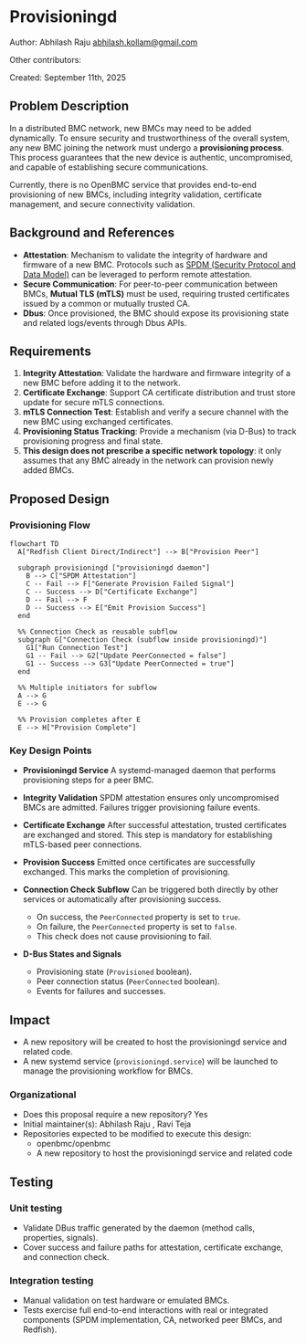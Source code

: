 # Provisioningd

Author: Abhilash Raju <abhilash.kollam@gmail.com>

Other contributors:

Created: September 11th, 2025

## Problem Description

In a distributed BMC network, new BMCs may need to be added dynamically. To
ensure security and trustworthiness of the overall system, any new BMC joining
the network must undergo a **provisioning process**. This process guarantees
that the new device is authentic, uncompromised, and capable of establishing
secure communications.

Currently, there is no OpenBMC service that provides end-to-end provisioning of
new BMCs, including integrity validation, certificate management, and secure
connectivity validation.

## Background and References

- **Attestation**: Mechanism to validate the integrity of hardware and firmware
  of a new BMC. Protocols such as
  [SPDM (Security Protocol and Data Model)](https://www.dmtf.org/standards/spdm)
  can be leveraged to perform remote attestation.
- **Secure Communication**: For peer-to-peer communication between BMCs,
  **Mutual TLS (mTLS)** must be used, requiring trusted certificates issued by a
  common or mutually trusted CA.
- **Dbus**: Once provisioned, the BMC should expose its provisioning state and
  related logs/events through Dbus APIs.

## Requirements

1. **Integrity Attestation**: Validate the hardware and firmware integrity of a
   new BMC before adding it to the network.
2. **Certificate Exchange**: Support CA certificate distribution and trust store
   update for secure mTLS connections.
3. **mTLS Connection Test**: Establish and verify a secure channel with the new
   BMC using exchanged certificates.
4. **Provisioning Status Tracking**: Provide a mechanism (via D-Bus) to track
   provisioning progress and final state.
5. **This design does not prescribe a specific network topology**: it only
   assumes that any BMC already in the network can provision newly added BMCs.

## Proposed Design

### Provisioning Flow

```mermaid
flowchart TD
  A["Redfish Client Direct/Indirect"] --> B["Provision Peer"]

  subgraph provisioningd ["provisioningd daemon"]
    B --> C["SPDM Attestation"]
    C -- Fail --> F["Generate Provision Failed Signal"]
    C -- Success --> D["Certificate Exchange"]
    D -- Fail --> F
    D -- Success --> E["Emit Provision Success"]
  end

  %% Connection Check as reusable subflow
  subgraph G["Connection Check (subflow inside provisioningd)"]
    G1["Run Connection Test"]
    G1 -- Fail --> G2["Update PeerConnected = false"]
    G1 -- Success --> G3["Update PeerConnected = true"]
  end

  %% Multiple initiators for subflow
  A --> G
  E --> G

  %% Provision completes after E
  E --> H["Provision Complete"]
```

### Key Design Points

- **Provisioningd Service** A systemd-managed daemon that performs provisioning
  steps for a peer BMC.

- **Integrity Validation** SPDM attestation ensures only uncompromised BMCs are
  admitted. Failures trigger provisioning failure events.

- **Certificate Exchange** After successful attestation, trusted certificates
  are exchanged and stored. This step is mandatory for establishing mTLS-based
  peer connections.

- **Provision Success** Emitted once certificates are successfully exchanged.
  This marks the completion of provisioning.

- **Connection Check Subflow** Can be triggered both directly by other services
  or automatically after provisioning success.
  - On success, the `PeerConnected` property is set to `true`.
  - On failure, the `PeerConnected` property is set to `false`.
  - This check does not cause provisioning to fail.

- **D-Bus States and Signals**
  - Provisioning state (`Provisioned` boolean).
  - Peer connection status (`PeerConnected` boolean).
  - Events for failures and successes.

## Impact

- A new repository will be created to host the provisioningd service and related
  code.
- A new systemd service (`provisioningd.service`) will be launched to manage the
  provisioning workflow for BMCs.

### Organizational

- Does this proposal require a new repository? Yes
- Initial maintainer(s): Abhilash Raju , Ravi Teja
- Repositories expected to be modified to execute this design:
  - openbmc/openbmc
  - A new repository to host the provisioningd service and related code

## Testing

### Unit testing

- Validate DBus traffic generated by the daemon (method calls, properties,
  signals).
- Cover success and failure paths for attestation, certificate exchange, and
  connection check.

### Integration testing

- Manual validation on test hardware or emulated BMCs.
- Tests exercise full end-to-end interactions with real or integrated components
  (SPDM implementation, CA, networked peer BMCs, and Redfish).
